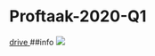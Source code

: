 # Proftaak-2020-Q1

<a href = "https://drive.google.com/drive/folders/1YSDyDP0U5bN5wpIHPdd9CojjYtYCRQgB?usp=sharing"> drive </a>
##info
<img src = "https://drive.google.com/open?id=1HIcwtfoMi-aLbdDMt535fsB1oF6QUEIm">

